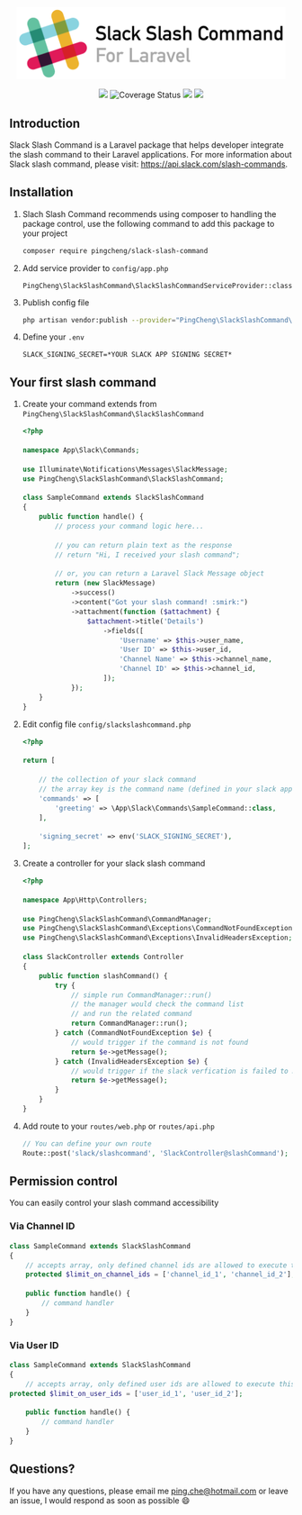 <p align="center">
    <img src="https://raw.githubusercontent.com/pingcheng/slack-slash-command/gh-pages/images/logo.png" width=478>
</p>
<p align="center">
    <img src="https://travis-ci.org/pingcheng/slack-slash-command.svg?branch=master">
    <img src='https://coveralls.io/repos/github/pingcheng/slack-slash-command/badge.svg?branch=master' alt='Coverage Status'>
    <img src="https://poser.pugx.org/pingcheng/slack-slash-command/v/stable">
    <img src="https://poser.pugx.org/pingcheng/slack-slash-command/license">
</p>

## Introduction

Slack Slash Command is a Laravel package that helps developer integrate the slash command to their Laravel applications. For more information about Slack slash command, please visit: https://api.slack.com/slash-commands.



## Installation

1. Slach Slash Command recommends using composer to handling the package control, use the following command to add this package to your project

   ```bash
   composer require pingcheng/slack-slash-command
   ```

2. Add service provider to ```config/app.php```

   ```
   PingCheng\SlackSlashCommand\SlackSlashCommandServiceProvider::class,
   ```

3. Publish config file

   ```bash
   php artisan vendor:publish --provider="PingCheng\SlackSlashCommand\SlackSlashCommandServiceProvider" --tag=config
   ```

4. Define your ```.env``` 

   ```shell
   SLACK_SIGNING_SECRET=*YOUR SLACK APP SIGNING SECRET*
   ```



## Your first slash command

1. Create your command extends from ```PingCheng\SlackSlashCommand\SlackSlashCommand```

   ```php
   <?php
   
   namespace App\Slack\Commands;
   
   use Illuminate\Notifications\Messages\SlackMessage;
   use PingCheng\SlackSlashCommand\SlackSlashCommand;
   
   class SampleCommand extends SlackSlashCommand
   {
       public function handle() {
           // process your command logic here...
   
           // you can return plain text as the response
           // return "Hi, I received your slash command";
   
           // or, you can return a Laravel Slack Message object
           return (new SlackMessage)
               ->success()
               ->content("Got your slash command! :smirk:")
               ->attachment(function ($attachment) {
                   $attachment->title('Details')
                       ->fields([
                           'Username' => $this->user_name,
                           'User ID' => $this->user_id,
                           'Channel Name' => $this->channel_name,
                           'Channel ID' => $this->channel_id,
                       ]);
               });
       }
   }
   ```

2. Edit config file ```config/slackslashcommand.php```

   ```php
   <?php
   
   return [
       
       // the collection of your slack command
       // the array key is the command name (defined in your slack app console)
       'commands' => [
           'greeting' => \App\Slack\Commands\SampleCommand::class,
       ],
   
       'signing_secret' => env('SLACK_SIGNING_SECRET'),
   ];
   ```

3. Create a controller for your slack slash command

   ```php
   <?php
   
   namespace App\Http\Controllers;
   
   use PingCheng\SlackSlashCommand\CommandManager;
   use PingCheng\SlackSlashCommand\Exceptions\CommandNotFoundException;
   use PingCheng\SlackSlashCommand\Exceptions\InvalidHeadersException;
   
   class SlackController extends Controller
   {
       public function slashCommand() {
           try {
               // simple run CommandManager::run()
               // the manager would check the command list
               // and run the related command
               return CommandManager::run();
           } catch (CommandNotFoundException $e) {
               // would trigger if the command is not found
               return $e->getMessage();
           } catch (InvalidHeadersException $e) {
               // would trigger if the slack verfication is failed to meet
               return $e->getMessage();
           }
       }
   }
   ```

4. Add route to your ```routes/web.php``` or ```routes/api.php```

   ```php
   // You can define your own route
   Route::post('slack/slashcommand', 'SlackController@slashCommand');
   ```



## Permission control

You can easily control your slash command accessibility

### Via Channel ID

```php
class SampleCommand extends SlackSlashCommand
{
    // accepts array, only defined channel ids are allowed to execute this command
    protected $limit_on_channel_ids = ['channel_id_1', 'channel_id_2'];
    
    public function handle() {
        // command handler
    }
}
```

### Via User ID

```php
class SampleCommand extends SlackSlashCommand
{
    // accepts array, only defined user ids are allowed to execute this command
protected $limit_on_user_ids = ['user_id_1', 'user_id_2'];
    
    public function handle() {
        // command handler
    }
}
```



## Questions?

If you have any questions, please email me ping.che@hotmail.com or leave an issue, I would respond as soon as possible :smile: